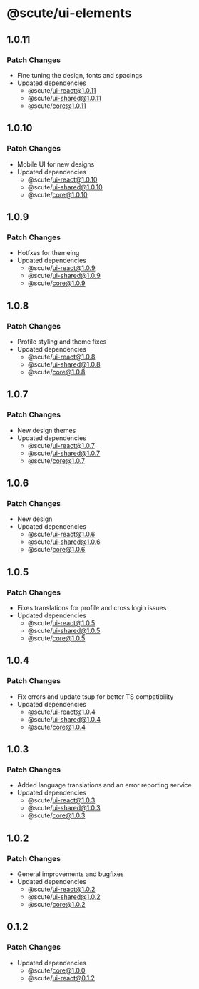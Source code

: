 # @scute/ui-elements

## 1.0.11

### Patch Changes

- Fine tuning the design, fonts and spacings
- Updated dependencies
  - @scute/ui-react@1.0.11
  - @scute/ui-shared@1.0.11
  - @scute/core@1.0.11

## 1.0.10

### Patch Changes

- Mobile UI for new designs
- Updated dependencies
  - @scute/ui-react@1.0.10
  - @scute/ui-shared@1.0.10
  - @scute/core@1.0.10

## 1.0.9

### Patch Changes

- Hotfxes for themeing
- Updated dependencies
  - @scute/ui-react@1.0.9
  - @scute/ui-shared@1.0.9
  - @scute/core@1.0.9

## 1.0.8

### Patch Changes

- Profile styling and theme fixes
- Updated dependencies
  - @scute/ui-react@1.0.8
  - @scute/ui-shared@1.0.8
  - @scute/core@1.0.8

## 1.0.7

### Patch Changes

- New design themes
- Updated dependencies
  - @scute/ui-react@1.0.7
  - @scute/ui-shared@1.0.7
  - @scute/core@1.0.7

## 1.0.6

### Patch Changes

- New design
- Updated dependencies
  - @scute/ui-react@1.0.6
  - @scute/ui-shared@1.0.6
  - @scute/core@1.0.6

## 1.0.5

### Patch Changes

- Fixes translations for profile and cross login issues
- Updated dependencies
  - @scute/ui-react@1.0.5
  - @scute/ui-shared@1.0.5
  - @scute/core@1.0.5

## 1.0.4

### Patch Changes

- Fix errors and update tsup for better TS compatibility
- Updated dependencies
  - @scute/ui-react@1.0.4
  - @scute/ui-shared@1.0.4
  - @scute/core@1.0.4

## 1.0.3

### Patch Changes

- Added language translations and an error reporting service
- Updated dependencies
  - @scute/ui-react@1.0.3
  - @scute/ui-shared@1.0.3
  - @scute/core@1.0.3

## 1.0.2

### Patch Changes

- General improvements and bugfixes
- Updated dependencies
  - @scute/ui-react@1.0.2
  - @scute/ui-shared@1.0.2
  - @scute/core@1.0.2

## 0.1.2

### Patch Changes

- Updated dependencies
  - @scute/core@1.0.0
  - @scute/ui-react@0.1.2
